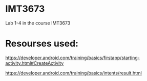 # IMT3673
Lab 1-4 in the course IMT3673

# Resourses used:
https://developer.android.com/training/basics/firstapp/starting-activity.html#CreateActivity

https://developer.android.com/training/basics/intents/result.html
